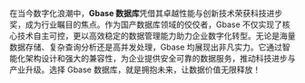 在当今数字化浪潮中，**Gbase 数据库**凭借其卓越性能与创新技术荣获科技进步奖，成为行业瞩目的焦点。作为国产数据库领域的佼佼者，Gbase 不仅实现了核心技术自主可控，更以高效稳定的数据管理能力助力企业数字化转型。无论是海量数据存储、复杂查询分析还是高并发处理，Gbase 均展现出非凡实力。它通过智能化架构设计和强大的兼容性，为企业提供安全可靠的数据服务，推动科技进步与产业升级。选择 Gbase 数据库，就是拥抱未来，让数据价值无限释放！